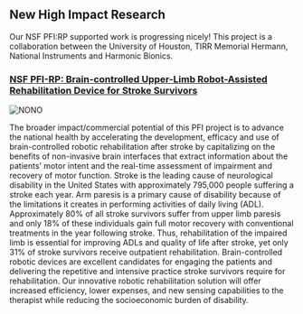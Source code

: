 ## New High Impact Research

Our NSF PFI:RP supported work is progressing nicely! This project is a collaboration between the University of Houston, TIRR Memorial Hermann, National Instruments and Harmonic Bionics.

### [NSF PFI-RP: Brain-controlled Upper-Limb Robot-Assisted Rehabilitation Device for Stroke Survivors](https://nsf.gov/awardsearch/showAward?AWD_ID=1827769&HistoricalAwards=false)

![NONO]({{https://github.com/arcraik/neuroexo}}/assets/newfigure.png)

The broader impact/commercial potential of this PFI project is to advance the national health by accelerating the development, efficacy and use of brain-controlled robotic rehabilitation after stroke by capitalizing on the benefits of non-invasive brain interfaces that extract information about the patients’ motor intent and the real-time assessment of impairment and recovery of motor function. Stroke is the leading cause of neurological disability in the United States with approximately 795,000 people suffering a stroke each year. Arm paresis is a primary cause of disability because of the limitations it creates in performing activities of daily living (ADL). Approximately 80% of all stroke survivors suffer from upper limb paresis and only 18% of these individuals gain full motor recovery with conventional treatments in the year following stroke. Thus, rehabilitation of the impaired limb is essential for improving ADLs and quality of life after stroke, yet only 31% of stroke survivors receive outpatient rehabilitation. Brain-controlled robotic devices are excellent candidates for engaging the patients and delivering the repetitive and intensive practice stroke survivors require for rehabilitation. Our innovative robotic rehabilitation solution will offer increased efficiency, lower expenses, and new sensing capabilities to the therapist while reducing the socioeconomic burden of disability.
